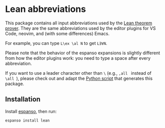 # Lean abbreviations

This package contains all input abbreviations
used by the [Lean theorem prover](https://leanprover.github.io).
They are the same abbreviations used by the editor plugins
for VS Code, neovim, and (with some differences) Emacs.

For example, you can type `L\ex \al N` to get `L∃∀N`.

Please note that the behavior of the espanso expansions
is slightly different from how the editor plugins work:
you need to type a space after every abbreviation.

If you want to use a leader character other than `\`
(e.g., `,all ` instead of `\all `),
please check out and adapt the
[Python script](https://github.com/gebner/espanso-lean)
that generates this package.

## Installation

Install [espanso](https://espanso.org/install/), then run:
```
espanso install lean
```
